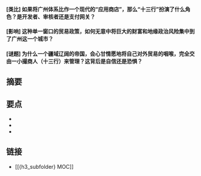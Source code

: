 #### [类比] 如果将广州体系比作一个现代的“应用商店”，那么“十三行”扮演了什么角色？是开发者、审核者还是支付网关？


#### [影响] 这种单一窗口的贸易政策，如何无意中将巨大的财富和地缘政治风险集中到了广州这一个城市？


#### [谜题] 为什么一个疆域辽阔的帝国，会心甘情愿地将自己对外贸易的咽喉，完全交由一小撮商人（十三行）来管理？这背后是自信还是恐惧？


## 摘要


## 要点

- 
- 
- 

## 链接

- [[{h3_subfolder} MOC]]
